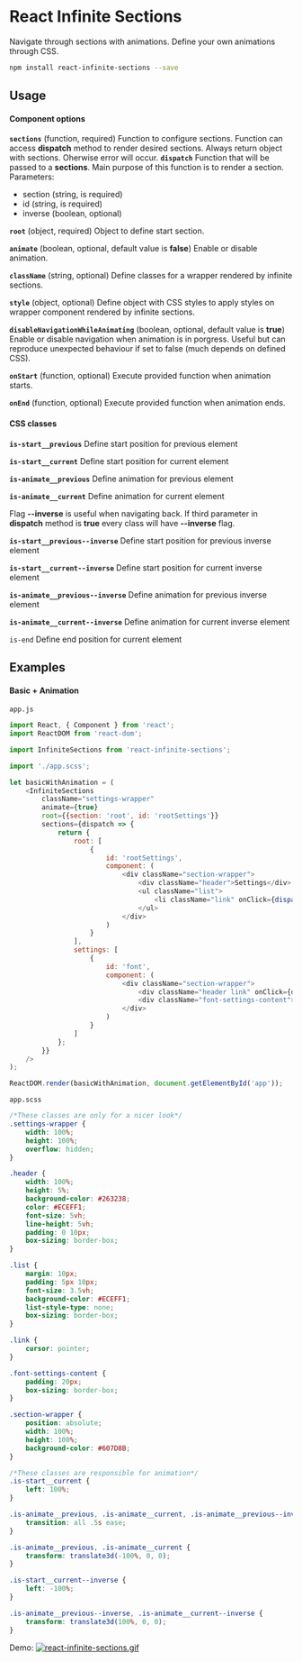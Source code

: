 React Infinite Sections
=======================

Navigate through sections with animations. Define your own animations through CSS.

```sh
npm install react-infinite-sections --save
```

## Usage

#### Component options

**`sections`** (function, required)
Function to configure sections. Function can access **dispatch** method to render desired sections.
Always return object with sections. Oherwise error will occur.
**`dispatch`**
Function that will be passed to a **sections**. Main purpose of this function is to render a section.
Parameters:
- section (string, is required)
- id (string, is required)
- inverse (boolean, optional)

**`root`** (object, required)
Object to define start section.

**`animate`** (boolean, optional, default value is **false**)
Enable or disable animation.

**`className`** (string, optional)
Define classes for a wrapper rendered by infinite sections.

**`style`** (object, optional)
Define object with CSS styles to apply styles on wrapper component rendered by infinite sections.

**`disableNavigationWhileAnimating`** (boolean, optional, default value is **true**)
Enable or disable navigation when animation is in porgress.
Useful but can reproduce unexpected behaviour if set to false (much depends on defined CSS).

**`onStart`** (function, optional)
Execute provided function when animation starts.

**`onEnd`** (function, optional)
Execute provided function when animation ends.

#### CSS classes


**`is-start__previous`**
Define start position for previous element

**`is-start__current`**
Define start position for current element

**`is-animate__previous`**
Define animation for previous element

**`is-animate__current`**
Define animation for current element


Flag **--inverse** is useful when navigating back.
If third parameter in **dispatch** method is **true**
every class will have **--inverse** flag.


**`is-start__previous--inverse`**
Define start position for previous inverse element

**`is-start__current--inverse`**
Define start position for current inverse element

**`is-animate__previous--inverse`**
Define animation for previous inverse element

**`is-animate__current--inverse`**
Define animation for current inverse element


`is-end` Define end position for current element

## Examples

#### Basic + Animation

`app.js`
```javascript
import React, { Component } from 'react';
import ReactDOM from 'react-dom';

import InfiniteSections from 'react-infinite-sections';

import './app.scss';

let basicWithAnimation = (
	<InfiniteSections
		className="settings-wrapper"
		animate={true}
		root={{section: 'root', id: 'rootSettings'}}
		sections={dispatch => {
			return {
				root: [
					{
						id: 'rootSettings',
						component: (
							<div className="section-wrapper">
								<div className="header">Settings</div>
								<ul className="list">
									<li className="link" onClick={dispatch('settings', 'font')}>Font</li>
								</ul>
							</div>	
						)
					}
				],
				settings: [
					{
						id: 'font',
						component: (
							<div className="section-wrapper">
								<div className="header link" onClick={dispatch('root', 'rootSettings', true)}>Back</div>
								<div className="font-settings-content">All options for font...</div>
							</div>
						)
					}
				]
			};
		}}
	/>	
);

ReactDOM.render(basicWithAnimation, document.getElementById('app'));
```

`app.scss`
```scss
/*These classes are only for a nicer look*/
.settings-wrapper {
	width: 100%;
	height: 100%;
	overflow: hidden;
}

.header {
	width: 100%;
    height: 5%;
    background-color: #263238;
    color: #ECEFF1;
    font-size: 5vh;
    line-height: 5vh;
    padding: 0 10px;
    box-sizing: border-box;
}

.list {
	margin: 10px;
    padding: 5px 10px;
    font-size: 3.5vh;
    background-color: #ECEFF1;
    list-style-type: none;
    box-sizing: border-box;
}

.link {
	cursor: pointer;
}

.font-settings-content {
	padding: 20px;
    box-sizing: border-box;
}

.section-wrapper {
	position: absolute;
	width: 100%;
	height: 100%;
	background-color: #607D8B;
}

/*These classes are responsible for animation*/
.is-start__current {
	left: 100%;
}

.is-animate__previous, .is-animate__current, .is-animate__previous--inverse, .is-animate__current--inverse {
	transition: all .5s ease;
}

.is-animate__previous, .is-animate__current {
	transform: translate3d(-100%, 0, 0);
}

.is-start__current--inverse {
	left: -100%;
}

.is-animate__previous--inverse, .is-animate__current--inverse {
	transform: translate3d(100%, 0, 0);
}
```

Demo:
[![react-infinite-sections.gif](http://gifyu.com/images/react-infinite-sections.gif)](http://gifyu.com/image/SMuj)
